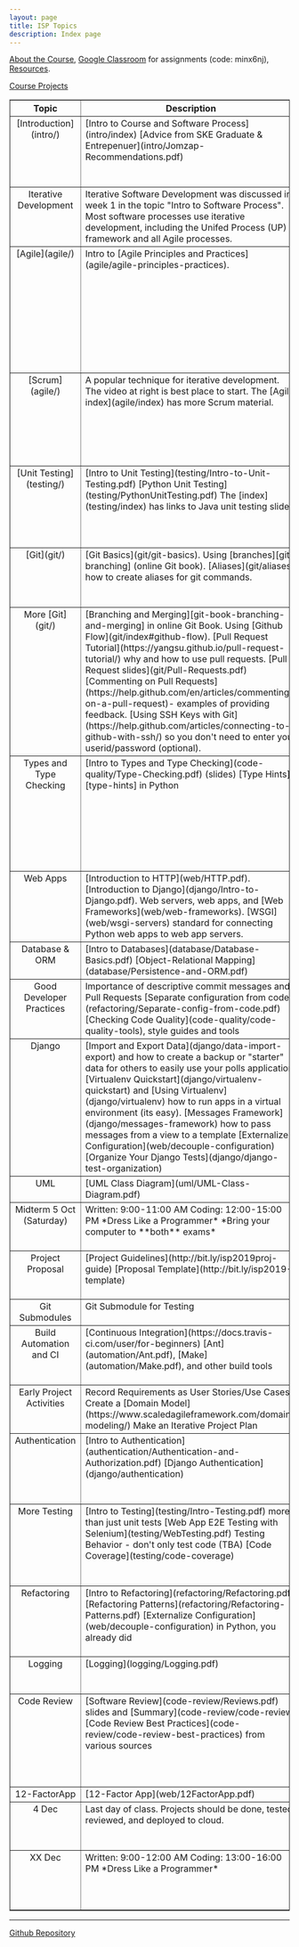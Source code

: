 ```yaml
---
layout: page
title: ISP Topics
description: Index page
---
```


[About the Course](Topics), 
[Google Classroom](https://classroom.google.com/) for assignments (code: minx6nj), [Resources](Resources).

[Course Projects](http://bit.ly/isp2019projects)

<table border="1">

<tr valign="top">
  <th> Topic </th>  
  <th width="45%"> Description </th>
  <th width="45%"> Assignment </th>
</tr>
<!-- Introduction -->
<tr valign="top">
<td align="center" markdown="span"> 
[Introduction](intro/)
</td>
<td markdown="span">
[Intro to Course and Software Process](intro/index)    
[Advice from SKE Graduate & Entrepenuer](intro/Jomzap-Recommendations.pdf)
</td>
<td markdown="span">
Join [Google Classroom](https://classroom.google.com). Use your KU Login and code **minx6nj**.    
Join **Github Classroom** - invitation sent to your KU-Gmail.        
Update your Github profile: your real name & photo.
</td>
</tr>

<!-- Iterative Development -->
<tr valign="top">
<td align="center" markdown="span"> 
Iterative Development
</td>
<td markdown="span">
Iterative Software Development was discussed in week 1 in the topic "Intro to Software Process".  Most software processes use iterative development, including the Unifed Process (UP) framework and all Agile processes.
</td>
<td markdown="span">
Nothing to do.
</td>
</tr>
<!-- Agile -->
<tr valign="top">
<td align="center" markdown="span"> 
[Agile](agile/)    
</td>
<td markdown="span">
Intro to [Agile Principles and Practices](agile/agile-principles-practices).    
</td>
<td markdown="span">
Read [Agile 101](https://www.agilealliance.org/agile101/) at Agile Alliance.    
Video [Agile Product Ownership](https://www.youtube.com/watch?v=502ILHjX9EE)    
Think critically.  Do you agree with the principles?     
Optional: [Agile at Microsoft](https://www.youtube.com/watch?v=-LvCJpnNljU) how Visual Studio Team Services moved to agile.
</td>
</tr>
<!-- Scrum -->
<tr valign="top">
<td align="center" markdown="span"> 
[Scrum](agile/)    
</td>
<td markdown="span">
A popular technique for iterative development.  The video at right is best place to start.  The [Agile index](agile/index) has more Scrum material.
</td>
<td markdown="span">
Watch [Scrum in Under 10 Minutes](https://youtu.be/XU0llRltyFM) https://youtu.be/XU0llRltyFM    
Then answer these [Questions about Scrum](https://forms.gle/wUCG2FCg3uS31bjz6).    
In class: [Scrum Questions and Answers](agile/Scrum-Questions-and-Answers.pdf).
</td>
</tr>
<!-- Unit Testing -->
<tr valign="top">
<td align="center" markdown="span"> 
[Unit Testing](testing/)    
</td>
<td markdown="span">
[Intro to Unit Testing](testing/Intro-to-Unit-Testing.pdf)   
[Python Unit Testing](testing/PythonUnitTesting.pdf)    
The [index](testing/index) has links to Java unit testing slides.
</td>
<td markdown="span">
[Unit Testing Assignment](assignment/week1/unit-testing-assignment)    
Github Classroom URL: [https://classroom.github.com/a/fbbn_6eq](https://classroom.github.com/a/fbbn_6eq) to create your repo.    
Example tests for gcd: [gcd_test.py](testing/gcd_test.py) 
</td>
</tr>
<!-- Git -->
<tr valign="top">
<td align="center" markdown="span"> 
[Git](git/)    
</td>
<td markdown="span">
[Git Basics](git/git-basics).     
Using [branches][git-branching] (online Git book).    
[Aliases](git/aliases) how to create aliases for git commands.
</td>
<td markdown="span">
[Git Questions](git/git-questions) copy the source file [git/git-questions.md](git/git-questions.md) and write your answers after the questions.    
**Know** [Git Branching][git-branching] chapter in online Git Book.
</td>
</tr>
<!-- More Git -->
<tr valign="top">
<td align="center" markdown="span"> 
More [Git](git/)    
</td>
<td markdown="span">
[Branching and Merging][git-book-branching-and-merging] in online Git Book.   
Using [Github Flow](git/index#github-flow).    
[Pull Request Tutorial](https://yangsu.github.io/pull-request-tutorial/) why and how to use pull requests.    
[Pull Request slides](git/Pull-Requests.pdf)    
[Commenting on Pull Requests](https://help.github.com/en/articles/commenting-on-a-pull-request)- examples of providing feedback.    
[Using SSH Keys with Git](https://help.github.com/articles/connecting-to-github-with-ssh/) so you don't need to enter your userid/password (optional).
</td>
<td markdown="span">
[Assignment for Github Flow & Pull Requests](assignment/week2/github-flow)    
A real [pull request in jQuery repo](https://github.com/jquery/jquery/pull/1051)     
</td>
</tr>
<!-- Types and Type Checking -->
<tr valign="top">
<td align="center" markdown="span"> 
Types and    
Type Checking
</td>
<td markdown="span">
[Intro to Types and Type Checking](code-quality/Type-Checking.pdf) (slides)    
[Type Hints][type-hints] in Python
</td>
<td markdown="span">
Read Mai's [Type Hints][type-hints] write-up     
and these Python docs: [Typing][python-typing], 
[Collections base classes][python-abc-collections] (shows what methods each type provides)
Add type hints to detect errors: [scorecard.py][scorecard.py]      
Do the exercises in Mai's [Type Hints][type-hints] write-up    
[Type Hint Practice](code-quality/type-hint-practice.pdf) exercise     
</td>
</tr>
<!-- Web Apps -->
<tr valign="top">
<td align="center" markdown="span"> 
Web Apps
</td>
<td markdown="span">
[Introduction to HTTP](web/HTTP.pdf).     
[Introduction to Django](django/Intro-to-Django.pdf).    
Web servers, web apps, and [Web Frameworks](web/web-frameworks).    
[WSGI](web/wsgi-servers) standard for connecting Python web apps to web app servers.
</td>
<td markdown="span">
[HTTP Exercises](web/HTTP-in-Action.pdf) in class.    
Assignment: [Implement the Django Tutorial parts 1-5](assignment/week4/learn-django). 
</td>
</tr>
<!-- Database and ORM-->
<tr valign="top">
<td align="center" markdown="span"> 
Database   
&amp; ORM
</td>
<td markdown="span">
[Intro to Databases](database/Database-Basics.pdf)        
[Object-Relational Mapping](database/Persistence-and-ORM.pdf)
</td>
<td markdown="span">
[Database exercise](database/database-exercise)
</td>
</tr>
<!-- Coding and Agile Practice -->
<tr valign="top">
<td align="center" markdown="span"> 
Good Developer Practices     
</td>
<td markdown="span">
Importance of descriptive commit messages and Pull Requests    
[Separate configuration from code](refactoring/Separate-config-from-code.pdf)   
[Checking Code Quality](code-quality/code-quality-tools), style guides and tools 
</td>
<td markdown="span">
Use pylint to check your code.
You can integrate pylint into your IDE.
</td>
</tr>
<!-- Django Stuff -->
<tr valign="top">
<td align="center" markdown="span"> 
Django    
</td>
<td markdown="span">
[Import and Export Data](django/data-import-export) and how to create 
a backup or "starter" data for others to easily use your polls application.    
[Virtualenv Quickstart](django/virtualenv-quickstart) and [Using Virtualenv](django/virtualenv) how to run apps in a virtual environment (its easy).    
[Messages Framework](django/messages-framework) how to pass messages from a view to a template    
[Externalize Configuration](web/decouple-configuration)    
[Organize Your Django Tests](django/django-test-organization)       
</td>
<td markdown="span">
Share Some Useful Django Tips or Howto -    
(a) send markdown file to me for addition here, or    
(b) add it yourself to class Wiki.
</td>
</tr>
<!-- UML -->
<tr valign="top">
<td align="center" markdown="span"> 
UML    
</td>
<td markdown="span">
[UML Class Diagram](uml/UML-Class-Diagram.pdf)    
</td>
<td markdown="span">
&nbsp;
</td>
</tr>
<!-- Midterm -->
<tr valign="top">
<td align="center" markdown="span"> 
Midterm    
5 Oct (Saturday)
</td>
<td markdown="span">
Written: 9:00-11:00 AM    
Coding: 12:00-15:00 PM    
*Dress Like a Programmer*    
*Bring your computer to **both** exams*
</td>
<td markdown="span">
Covers all material so far.    
[Topics for Programming Exam](review/midterm-topics)
includes unit testing
and adding a simple feature to a Django project.
</td>
</tr>
<!-- Project -->
<tr valign="top">
<td align="center" markdown="span"> 
Project Proposal
</td>
<td markdown="span">
[Project Guidelines](http://bit.ly/isp2019proj-guide)     
[Proposal Template](http://bit.ly/isp2019-template)
</td>
<td markdown="span">
See assignments and links on Google Classroom.    
Provide a link to your project repo on [Google Project Sheet](http://bit.ly/isp2019projects).    
</td>
</tr>
<!-- Submodules and Testing -->
<tr valign="top">
<td align="center" markdown="span"> 
Git Submodules
</td>
<td markdown="span"> 
Git Submodule for Testing    
</td>
<td markdown="span">
[How to use git submodule](git/submodule) for unit tests.
</td>
</tr>
<!-- Automation and Testing -->
<tr valign="top">
<td align="center" markdown="span"> 
Build Automation and CI
</td>
<td markdown="span"> 
[Continuous Integration](https://docs.travis-ci.com/user/for-beginners)    
[Ant](automation/Ant.pdf), [Make](automation/Make.pdf), and other build tools    
</td>
<td markdown="span">
[Travis-CI Assignment](assignment/week7/ci-travis)    
Demo CI projects: [Java sample][demo-ci], [Python sample][demo-ci-python], [Explained](automation/travis-demo-project.md)
</td>
</tr>
<!-- project -->
<tr valign="top">
<td align="center" markdown="span"> 
Early Project
Activities
</td>
<td markdown="span">
Record Requirements as User Stories/Use Cases    
Create a [Domain Model](https://www.scaledagileframework.com/domain-modeling/)    
Make an Iterative Project Plan    
</td>
<td markdown="span">
Do it for your project.
</td>
</tr>
<!-- Authentication -->
<tr valign="top">
<td align="center" markdown="span"> 
Authentication  
</td>
<td markdown="span">
[Intro to Authentication](authentication/Authentication-and-Authorization.pdf)    
[Django Authentication](django/authentication)    
</td>
<td markdown="span">
Add authentication to Django Polls, so a user must login to vote.   
First, [refactor tests.py to a "tests" directory](django/django-test-organization).    
[Authentication requirements](assignment/django-auth-stories)    

</td>
</tr>
<!-- More Testing (week 13) -->
<tr valign="top">
<td align="center" markdown="span"> 
More Testing    
</td>
<td markdown="span">
[Intro to Testing](testing/Intro-Testing.pdf) more than just unit tests     
[Web App E2E Testing with Selenium](testing/WebTesting.pdf)    
Testing Behavior - don't only test code (TBA)   
[Code Coverage](testing/code-coverage)    
</td>
<td markdown="span">
[Intro to Selenium](testing/Selenium-intro)    
1. Refactor your Django tests into separate files, based on what is being tested.    
2. Perform code coverage on your Django tutorial code and your project code.    
3. Selenium: [Find Bad Links](assignment/selenium). 
</td>
</tr>
<!-- Refactoring -->
<tr valign="top">
<td align="center" markdown="span"> 
Refactoring
</td>
<td markdown="span">
[Intro to Refactoring](refactoring/Refactoring.pdf)    
[Refactoring Patterns](refactoring/Refactoring-Patterns.pdf)    
[Externalize Configuration](web/decouple-configuration) in Python, you already did    
</td>
<td markdown="span">
[Pizzashop refactoring exercise](https://github.com/ISP19/pizzashop)     
[Movie Rental refactoring example](https://github.com/jbrucker/movierental)    
Read about refactoring and create your own refactoring exercise 
</td>
</tr>
<!-- Logging -->
<tr valign="top">
<td align="center" markdown="span"> 
Logging    
</td>
<td markdown="span">
[Logging](logging/Logging.pdf)    
</td>
<td markdown="span">
[Logging Practice](logging/logging-practice)     
[Logging Assignment](assignment/logging)     
</td>
</tr>
<!-- Reviews -->
<tr valign="top">
<td align="center" markdown="span"> 
Code Review
</td>
<td markdown="span">
[Software Review](code-review/Reviews.pdf) slides and [Summary](code-review/code-review)       
[Code Review Best Practices](code-review/code-review-best-practices) from various sources
</td>
<td markdown="span">
[Reviews chapter from Stellman &amp; Greene](code-review/Reviews-Stellman-and-Greene.pdf)    
Example Checklists: [Java](code-review/Java-Code-Review-Checklist.pdf), 
[PSP](code-review/PSP-Review-Script-Checklist.pdf)    
[Assignment: Code Review Checklist and Script](assignment/code-review)
</td>
</tr>
<!-- 12-Factor App -->
<tr valign="top">
<td align="center" markdown="span"> 
12-FactorApp    
</td>
<td markdown="span">
[12-Factor App](web/12FactorApp.pdf)   
</td>
<td markdown="span">
nothing yet
</td>
</tr>

<!-- Last week -->
<tr valign="top">
<td align="center" markdown="span"> 
4 Dec 
</td>
<td markdown="span">
Last day of class.
Projects should be done, tested, reviewed, and deployed to cloud.
</td>
<td markdown="span">
Presentation: describe your dev process and technology used.  Not a project demo -- the class will use your cloud deployment and give feedback.
</td>
</tr>
<!-- Final -->
<!-- Lab Exam -->
<tr valign="top">
<td align="center" markdown="span"> 
XX Dec
</td>
<td markdown="span">
Written: 9:00-12:00 AM    
Coding: 13:00-16:00 PM    
*Dress Like a Programmer*
</td>
<td markdown="span">
Programming exam will be to write a simple web application,
with some info saved to a database.  May have a separate problem on other topics we covered.    
[Additional details](review/web-dev-exam).
</td>
</tr>
</table>

---

[Github Repository](https://github.com/cpske/ISP.git)

[git-branching]: https://git-scm.com/book/en/v2/Git-Branching-Branches-in-a-Nutshell
[git-book-branching-and-merging]: https://git-scm.com/book/en/v2/Git-Branching-Basic-Branching-and-Merging
[isp-qa]: https://isp2018.github.io/isp-qa/
[demo-ci]: https://github.com/jbrucker/demo-ci
[demo-ci-python]: https://github.com/jbrucker/demo-pyci
[scorecard.py]: assignment/scorecard.py
[type-hints]: https://github.com/ISP19/problems/blob/master/type-hints/README.md
[python-abc-collections]: https://docs.python.org/3/library/collections.abc.html
[python-typing]: https://docs.python.org/3/library/typing.html
